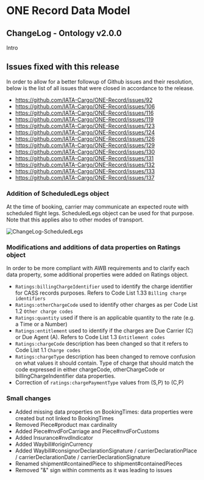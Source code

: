 # ONE Record Data Model
## ChangeLog - Ontology v2.0.0

Intro

## Issues fixed with this release
In order to allow for a better followup of Github issues and their resolution, below is the list of all issues that were closed in accordance to the release.
 
- https://github.com/IATA-Cargo/ONE-Record/issues/92
- https://github.com/IATA-Cargo/ONE-Record/issues/106
- https://github.com/IATA-Cargo/ONE-Record/issues/116
- https://github.com/IATA-Cargo/ONE-Record/issues/119
- https://github.com/IATA-Cargo/ONE-Record/issues/123
- https://github.com/IATA-Cargo/ONE-Record/issues/124
- https://github.com/IATA-Cargo/ONE-Record/issues/126
- https://github.com/IATA-Cargo/ONE-Record/issues/129
- https://github.com/IATA-Cargo/ONE-Record/issues/130
- https://github.com/IATA-Cargo/ONE-Record/issues/131
- https://github.com/IATA-Cargo/ONE-Record/issues/132
- https://github.com/IATA-Cargo/ONE-Record/issues/133
- https://github.com/IATA-Cargo/ONE-Record/issues/137


### Addition of ScheduledLegs object
At the time of booking, carrier may communicate an expected route with scheduled flight legs. ScheduledLegs object can be used for that purpose.
Note that this applies also to other modes of transport.

![ChangeLog-ScheduledLegs](https://user-images.githubusercontent.com/58464775/161061355-18386241-1013-4e39-9f54-93d25dea660e.PNG)
 
### Modifications and additions of data properties on Ratings object
In order to be more compliant with AWB requirements and to clarify each data property, some additional properties were added on Ratings object.
- `Ratings:billingChargeIdentifier` used to identify the charge identifier for CASS records purposes. Refers to Code List 1.33 `Billing charge identifiers`
- `Ratings:otherChargeCode` used to identify other charges as per Code List 1.2 `Other charge codes`
- `Ratings:quantity` used if there is an applicable quantity to the rate (e.g. a Time or a Number)
- `Ratings:entitlement` used to identify if the charges are Due Carrier (C) or Due Agent (A). Refers to Code List 1.3 `Entitlement codes`
- `Ratings:chargeCode` description has been changed so that it refers to Code List 1.1 `Charge codes`
- `Ratings:chargeType` description has been changed to remove confusion on what values it should contain. Type of charge that should match the code expressed in either chargeCode, otherChargeCode or billingChargeIndentifier data properties.
- Correction of `ratings:chargePaymentType` values from (S,P) to (C,P)

### Small changes
- Added missing data properties on BookingTimes: data properties were created but not linked to BookingTimes
- Removed Piece#product max cardinality
- Added Piece#nvdForCarriage and Piece#nvdForCustoms
- Added Insurance#nvdIndicator
- Added Waybill#originCurrency
- Added Waybill#consignorDeclarationSignature / carrierDeclarationPlace / carrierDeclarationDate / carrierDeclarationSignature
- Renamed shipment#containedPiece to shipment#containedPieces
- Removed "&" sign within comments as it was leading to issues
